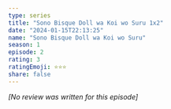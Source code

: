 ```yaml
---
type: series
title: "Sono Bisque Doll wa Koi wo Suru 1x2"
date: "2024-01-15T22:13:25"
name: "Sono Bisque Doll wa Koi wo Suru"
season: 1
episode: 2
rating: 3
ratingEmoji: ⭐️⭐️⭐️
share: false
---
```


_[No review was written for this episode]_
